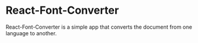 # React-Font-Converter
React-Font-Converter is a simple app that converts the document from one language to another.
